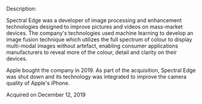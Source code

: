 Description:

Spectral Edge was a developer of image processing and enhancement technologies designed to improve pictures and videos on mass-market devices. The company's technologies used machine learning to develop an image fusion technique which utilizes the full spectrum of colour to display multi-modal images without artefact, enabling consumer applications manufacturers to reveal more of the colour, detail and clarity on their devices.

Apple bought the company in 2019. As part of the acquisition, Spectral Edge was shut down and its technology was integrated to improve the camera quality of Apple's iPhone.

Acquired on December 12, 2019